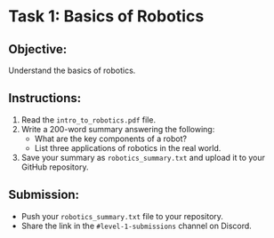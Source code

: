 
# Task 1: Basics of Robotics

## Objective:
Understand the basics of robotics.

## Instructions:
1. Read the `intro_to_robotics.pdf` file.
2. Write a 200-word summary answering the following:
   - What are the key components of a robot?
   - List three applications of robotics in the real world.
3. Save your summary as `robotics_summary.txt` and upload it to your GitHub repository.

## Submission:
- Push your `robotics_summary.txt` file to your repository.
- Share the link in the `#level-1-submissions` channel on Discord.
